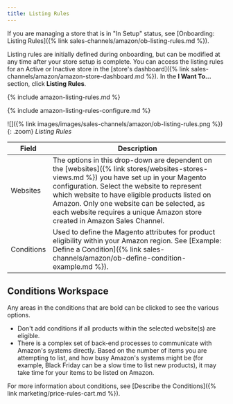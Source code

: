 ```yaml
---
title: Listing Rules
---
```



If you are managing a store that is in "In Setup" status, see [Onboarding: Listing Rules]({% link sales-channels/amazon/ob-listing-rules.md %}).

Listing rules are initially defined during onboarding, but can be modified at any time after your store setup is complete. You can access the listing rules for an Active or Inactive store in the [store's dashboard]({% link sales-channels/amazon/amazon-store-dashboard.md %}). In the **I Want To...** section, click **Listing Rules**.

{% include amazon-listing-rules.md %}

{% include amazon-listing-rules-configure.md %}

![]({% link images/images/sales-channels/amazon/ob-listing-rules.png %}){: .zoom}
_Listing Rules_

|Field|Description|
|---|---|
|Websites|The options in this drop-down are dependent on the [websites]({% link stores/websites-stores-views.md %}) you have set up in your Magento configuration. Select the website to represent which website to have eligible products listed on Amazon. Only one website can be selected, as each website requires a unique Amazon store created in Amazon Sales Channel. |
|Conditions|Used to define the Magento attributes for product eligibility within your Amazon region. See [Example: Define a Condition]({% link sales-channels/amazon/ob-define-condition-example.md %}). |

## Conditions Workspace

Any areas in the conditions that are bold can be clicked to see the various options.

- Don't add conditions if all products within the selected website(s) are eligible.
- There is a complex set of back-end processes to communicate with Amazon's systems directly. Based on the number of items you are attempting to list, and how busy Amazon's systems might be (for example, Black Friday can be a slow time to list new products), it may take time for your items to be listed on Amazon.

For more information about conditions, see [Describe the Conditions]({% link marketing/price-rules-cart.md %}).
